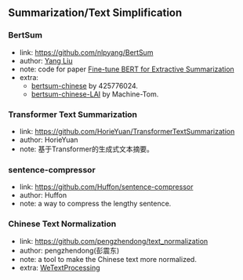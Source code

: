 ## Summarization/Text Simplification


### BertSum
  * link: https://github.com/nlpyang/BertSum
  * author: [Yang Liu](https://nlp-yang.github.io/)
  * note: code for paper [Fine-tune BERT for Extractive Summarization](https://arxiv.org/abs/1908.08345)
  * extra:
    - [bertsum-chinese](https://github.com/425776024/bertsum-chinese) by 425776024.
    - [bertsum-chinese-LAI](https://github.com/Machine-Tom/bertsum-chinese-LAI) by Machine-Tom.

### Transformer Text Summarization
  * link: https://github.com/HorieYuan/TransformerTextSummarization
  * author: HorieYuan
  * note: 基于Transformer的生成式文本摘要。
 
### sentence-compressor
  * link: https://github.com/Huffon/sentence-compressor
  * author: Huffon
  * note: a way to compress the lengthy sentence.

### Chinese Text Normalization
  * link: https://github.com/pengzhendong/text_normalization
  * author: pengzhendong(彭震东)
  * note: a tool to make the Chinese text more normalized.
  * extra: [WeTextProcessing](https://github.com/wenet-e2e/WeTextProcessing)
